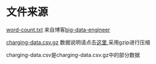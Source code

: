# 文件来源

[word-count.txt](https://www.altexsoft.com/blog/big-data-engineer/)
来自博客[big-data-engineer](https://www.altexsoft.com/blog/big-data-engineer/)

[charging-data.csv.gz](https://raw.githubusercontent.com/data-derp/exercise-ev-databricks/main/data/1679387766.csv)
数据说明请点击[这里](https://data-derp.github.io/docs/2.0/my-first-dataset/project-domain),采用gzip进行压缩

charging-data.csv是charging-data.csv.gz中的部分数据
